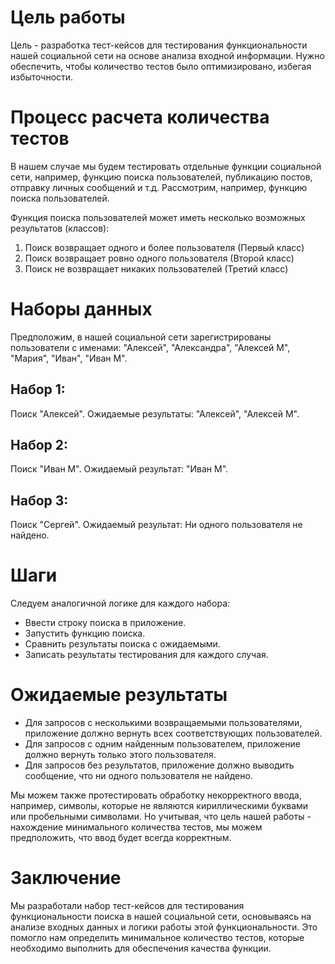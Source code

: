 # Цель работы

Цель - разработка тест-кейсов для тестирования функциональности нашей социальной сети на основе анализа входной информации. Нужно обеспечить, чтобы количество тестов было оптимизировано, избегая избыточности.

# Процесс расчета количества тестов

В нашем случае мы будем тестировать отдельные функции социальной сети, например, функцию поиска пользователей, публикацию постов, отправку личных сообщений и т.д.  Рассмотрим, например, функцию поиска пользователей.

Функция поиска пользователей может иметь несколько возможных результатов (классов):

1. Поиск возвращает одного и более пользователя (Первый класс)
2. Поиск возвращает ровно одного пользователя (Второй класс)
3. Поиск не возвращает никаких пользователей (Третий класс)

# Наборы данных

Предположим, в нашей социальной сети зарегистрированы пользователи с именами: "Алексей", "Александра", "Алексей М", "Мария", "Иван", "Иван М".

## Набор 1: 

Поиск "Алексей". Ожидаемые результаты: "Алексей", "Алексей М".

## Набор 2:

Поиск "Иван М". Ожидаемый результат: "Иван М".

## Набор 3: 

Поиск "Сергей". Ожидаемый результат: Ни одного пользователя не найдено.

# Шаги

Следуем аналогичной логике для каждого набора:

- Ввести строку поиска в приложение.
- Запустить функцию поиска.
- Сравнить результаты поиска с ожидаемыми.
- Записать результаты тестирования для каждого случая.

# Ожидаемые результаты

- Для запросов с несколькими возвращаемыми пользователями, приложение должно вернуть всех соответствующих пользователей.
- Для запросов с одним найденным пользователем, приложение должно вернуть только этого пользователя.
- Для запросов без результатов, приложение должно выводить сообщение, что ни одного пользователя не найдено.

Мы можем также протестировать обработку некорректного ввода, например, символы, которые не являются кириллическими буквами или пробельными символами. Но учитывая, что цель нашей работы - нахождение минимального количества тестов, мы можем предположить, что ввод будет всегда корректным.

# Заключение

Мы разработали набор тест-кейсов для тестирования функциональности поиска в нашей социальной сети, основываясь на анализе входных данных и логики работы этой функциональности. Это помогло нам определить минимальное количество тестов, которые необходимо выполнить для обеспечения качества функции.